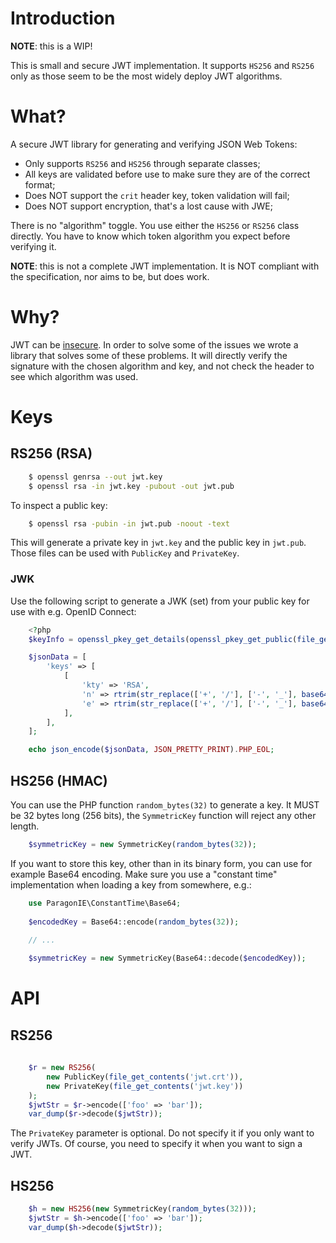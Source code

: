 # Introduction

**NOTE**: this is a WIP!

This is small and secure JWT implementation. It supports `HS256` and `RS256` 
only as those seem to be the most widely deploy JWT algorithms.

# What?

A secure JWT library for generating and verifying JSON Web Tokens:

* Only supports `RS256` and `HS256` through separate classes;
* All keys are validated before use to make sure they are of the correct 
  format;
* Does NOT support the `crit` header key, token validation will fail;
* Does NOT support encryption, that's a lost cause with JWE;

There is no "algorithm" toggle. You use either the `HS256` or `RS256` class
directly. You have to know which token algorithm you expect before verifying 
it.

**NOTE**: this is not a complete JWT implementation. It is NOT compliant with
the specification, nor aims to be, but does work.

# Why?

JWT can be [insecure](https://paragonie.com/blog/2017/03/jwt-json-web-tokens-is-bad-standard-that-everyone-should-avoid).
In order to solve some of the issues we wrote a library that solves some of 
these problems. It will directly verify the signature with the chosen algorithm 
and key, and not check the header to see which algorithm was used.

# Keys

## RS256 (RSA)

```bash
    $ openssl genrsa --out jwt.key
    $ openssl rsa -in jwt.key -pubout -out jwt.pub
```

To inspect a public key:

```bash
    $ openssl rsa -pubin -in jwt.pub -noout -text
```

This will generate a private key in `jwt.key` and the public key in `jwt.pub`.
Those files can be used with `PublicKey` and `PrivateKey`.

### JWK

Use the following script to generate a JWK (set) from your public key for use
with e.g. OpenID Connect:

```php
    <?php
    $keyInfo = openssl_pkey_get_details(openssl_pkey_get_public(file_get_contents('example/jwt.pub')));

    $jsonData = [
        'keys' => [
            [
                'kty' => 'RSA',
                'n' => rtrim(str_replace(['+', '/'], ['-', '_'], base64_encode($keyInfo['rsa']['n'])), '='),
                'e' => rtrim(str_replace(['+', '/'], ['-', '_'], base64_encode($keyInfo['rsa']['e'])), '='),
            ],
        ],
    ];

    echo json_encode($jsonData, JSON_PRETTY_PRINT).PHP_EOL;
```

## HS256 (HMAC)

You can use the PHP function `random_bytes(32)` to generate a key. It MUST be 
32 bytes long (256 bits), the `SymmetricKey` function will reject any other 
length.

```php
    $symmetricKey = new SymmetricKey(random_bytes(32));
```

If you want to store this key, other than in its binary form, you can use for
example Base64 encoding. Make sure you use a "constant time" implementation 
when loading a key from somewhere, e.g.:

```php
    use ParagonIE\ConstantTime\Base64;
    
    $encodedKey = Base64::encode(random_bytes(32));
    
    // ...

    $symmetricKey = new SymmetricKey(Base64::decode($encodedKey));
```

# API

## RS256

```php
    
    $r = new RS256(
        new PublicKey(file_get_contents('jwt.crt')),
        new PrivateKey(file_get_contents('jwt.key'))
    );
    $jwtStr = $r->encode(['foo' => 'bar']);
    var_dump($r->decode($jwtStr));
```

The `PrivateKey` parameter is optional. Do not specify it if you only want to
verify JWTs. Of course, you need to specify it when you want to sign a JWT.

## HS256

```php
    $h = new HS256(new SymmetricKey(random_bytes(32)));
    $jwtStr = $h->encode(['foo' => 'bar']);
    var_dump($h->decode($jwtStr));
```
